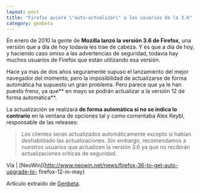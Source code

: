 ```yaml
---
layout: post
title: "Firefox quiere \"auto-actualizar\" a los usuarios de la 3.6"
category: genbeta
---
```




En enero de 2010 la gente de **Mozilla lanzó la versión 3.6 de Firefox**, una
versión que a día de hoy todavía les trae de cabeza. Y es que a día de hoy, y
haciendo caso omiso a las advertencias de seguridad, todavía hay muchos
usuarios de Firefox que están utilizando esa versión.

Hace ya mas de dos años seguramente supuso el lanzamiento del mejor navegador
del momento, pero la imposibilidad de actualizarse de forma automática ha
supuesto un gran problema. Pero parece que ya le han puesto freno, ya que** en
mayo se podrán actualizar a la versión 12 de forma automática**.

La actualización se realizará **de forma automática si no se indica lo
contrario** en la ventana de opciones tal y como comentaba Alex Keybl,
responsable de las releases:

> Los clientes serán actualizados automáticamente excepto si habían
deshabilitado las actualizaciones. Sin embargo, recomendamos a nuestros
usuarios que actualicen la versión 3.6 ya que no recibirán actualizaciones
críticas de seguridad.

Vía | [NeoWin](http://www.neowin.net/news/firefox-36-to-get-auto-upgrade-to-
firefox-12-in-may)

Artículo extraído de [Genbeta](http://www.genbeta.com).